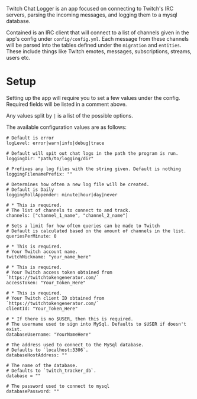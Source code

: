 Twitch Chat Logger is an app focused on connecting to Twitch's IRC servers,
parsing the incoming messages, and logging them to a mysql database.

Contained is an IRC client that will connect to a list of channels given in the
app's config under `config/config.yml`. Each message from these channels will be
parsed into the tables defined under the `migration` and `entities`. These
include things like Twitch emotes, messages, subscriptions, streams, users etc.

# Setup

Setting up the app will require you to set a few values under the config.
Required fields will be listed in a comment above.

Any values split by `|` is a list of the possible options.

The available configuration values are as follows:

```
# Default is error
logLevel: error|warn|info|debug|trace

# Default will spit out chat logs in the path the program is run.
loggingDir: "path/to/logging/dir"

# Prefixes any log files with the string given. Default is nothing
loggingFilenamePrefix: ""

# Determines how often a new log file will be created.
# Default is Daily
loggingRollAppender: minute|hour|day|never

# * This is required.
# The list of channels to connect to and track.
channels: ["channel_1_name", "channel_2_name"]

# Sets a limit for how often queries can be made to Twitch
# Default is calculated based on the amount of channels in the list.
queriesPerMinute: 0

# * This is required.
# Your Twitch account name.
twitchNickname: "your_name_here"

# * This is required.
# Your Twitch access token obtained from `https://twitchtokengenerator.com/`
accessToken: "Your_Token_Here"

# * This is required.
# Your Twitch client ID obtained from `https://twitchtokengenerator.com/`
clientId: "Your_Token_Here"

# * If there is no $USER, then this is required.
# The username used to sign into MySql. Defaults to $USER if doesn't exist.
databaseUsername: "YourNameHere"

# The address used to connect to the MySql database.
# Defaults to `localhost:3306`.
databaseHostAddress: ""

# The name of the database.
# Defaults to `twitch_tracker_db`.
database = ""

# The password used to connect to mysql
databasePassword: ""
```
